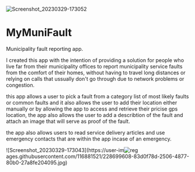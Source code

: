 ![Screenshot_20230329-173052](https://user-images.githubusercontent.com/116881521/228701777-d356373b-24d0-49d5-98ca-4d46c45f7525.jpg)
# MyMuniFault
Municipality fault reporting app.

I created this app with the intention of providing a solution for people who live far from their municipality offices to report municipality service faults from the comfort of their homes, without having to travel long distances or relying on calls that ussually don't go through due to network problems or congestion.

this app allows a user to pick a fault from a category list of most likely faults or common faults and it also allows the user to add their location either manually or by allowing the app to access and retrieve their pricise gps location, the app also allows the user to add a describtion of the fault and attach an image that will serve as proof of the fault. 

the app also allows users to read service delivery articles and use emergency contacts that are within the app incase of an emergency.

![Screenshot_20230329-173043](https://user-im![reg](https://user-images.githubusercontent.com/116881521/228701878-354b8ab4-4565-499f-9742-bd7a8423dff4.jpg)
ages.githubusercontent.com/116881521/228699608-83d0f78d-2506-4877-80b0-27a8fe204095.jpg)


